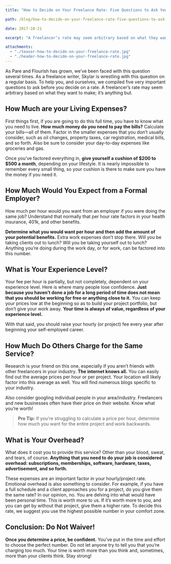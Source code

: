```yaml
---
title: "How to Decide on Your Freelance Rate: Five Questions to Ask Yourself"

path: /blog/how-to-decide-on-your-freelance-rate-five-questions-to-ask-yourself/

date: 2017-10-21

excerpt: "A freelancer’s rate may seem arbitrary based on what they want to make; it’s anything but."

attachments:
  - "./teaser-how-to-decide-on-your-freelance-rate.jpg"
  - "./header-how-to-decide-on-your-freelance-rate.jpg"
---
```


As Pare and Flourish has grown, we’ve been faced with this question several times. As a freelance writer, Skylar is wrestling with this question on a regular basis. To help you, and ourselves, we compiled five very important questions to ask before you decide on a rate. A freelancer’s rate may seem arbitrary based on what they want to make; it’s anything but.

## How Much are your Living Expenses?

First things first, if you are going to do this full time, you have to know what you need to live. **How much money do you need to pay the bills?** Calculate your bills—all of them. Factor in the smaller expenses that you don’t usually consider, such as oil changes, property taxes, car registration, medical bills, and so forth. Also be sure to consider your day-to-day expenses like groceries and gas. 

Once you’ve factored everything in, **give yourself a cushion of $200 to $500 a month**, depending on your lifestyle. It is nearly impossible to remember every small thing, so your cushion is there to make sure you have the money if you need it. 

## How Much Would You Expect from a Formal Employer?

How much per hour would you want from an employer if you were doing the same job? Understand that normally that per hour rate factors in your health insurance, 401k, and other benefits. 

**Determine what you would want per hour and then add the amount of your potential benefits.** Extra work expenses don’t stop there. Will you be taking clients out to lunch? Will you be taking yourself out to lunch? Anything you’re doing during the work day, or for work, can be factored into this number. 

## What is Your Experience Level?  

Your fee per hour is partially, but not completely, dependent on your experience level. Here is where many people lose confidence. **Just because you haven’t done a job for a long period of time does not mean that you should be working for free or anything close to it.** You can keep your prices low at the beginning so as to build your project portfolio, but don’t give your work away. **Your time is always of value, regardless of your experience level.**

With that said, you should raise your hourly (or project) fee every year after beginning your self-employed career. 

## How Much Do Others Charge for the Same Service? 

Research is your friend on this one, especially if you aren’t friends with other freelancers in your industry. **The internet knows all.** You can easily find out the average prices per hour or per project. Your location will likely factor into this average as well. You will find numerous blogs specific to your industry. 

Also consider googling individual people in your area/industry. Freelancers and new businesses often have their price on their website. Know what you’re worth!

>**Pro Tip:** If you’re struggling to calculate a price per hour, determine how much you want for the entire project and work backwards.

## What is Your Overhead? 

What does it cost you to provide this service? Other than your blood, sweat, and tears, of course. **Anything that you need to do your job is considered overhead: subscriptions, memberships, software, hardware, taxes, advertisement, and so forth.**

These expenses are an important factor in your hourly/project rate. Emotional overhead is also something to consider. For example, if you have a full schedule and a client approaches you for a project, do you give them the same rate? In our opinion, no. You are delving into what would have been personal time. This is worth more to us. If it’s worth more to you, and you can get by without that project, give them a higher rate. To decide this rate, we suggest you use the highest possible number in your comfort zone. 

## Conclusion: Do Not Waiver!

**Once you determine a price, be confident.** You’ve put in the time and effort to choose the perfect number. Do not let anyone try to tell you that you’re charging too much. Your time is worth more than you think and, sometimes, more than your clients think. Stay strong! 

